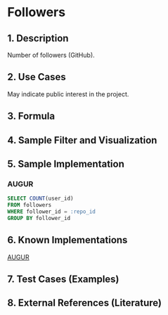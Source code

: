 # Followers

## 1. Description
Number of followers (GitHub).

## 2. Use Cases
May indicate public interest in the project.

## 3. Formula

## 4. Sample Filter and Visualization

## 5. Sample Implementation

### AUGUR

```SQL
SELECT COUNT(user_id)
FROM followers
WHERE follower_id = :repo_id
GROUP BY follower_id
```

## 6. Known Implementations

[AUGUR](https://github.com/CHAOSS/Augur)

## 7. Test Cases (Examples)

## 8. External References (Literature)
